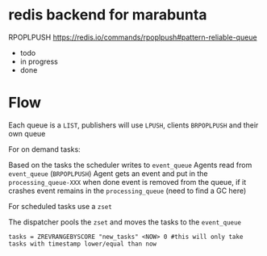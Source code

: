 # redis backend for marabunta

RPOPLPUSH https://redis.io/commands/rpoplpush#pattern-reliable-queue

* todo
* in progress
* done

# Flow

Each queue is a `LIST`, publishers will use `LPUSH`,  clients `BRPOPLPUSH` and their own queue

For on demand tasks:

Based on the tasks the scheduler writes to `event_queue`
Agents read from `event_queue` (`BRPOPLPUSH`)
Agent gets an event and put in the `processing_queue-XXX` when done event is removed from the queue, if it crashes event remains in the `processing_queue` (need to find a GC here)

For scheduled tasks use a `zset`

The dispatcher pools the `zset` and moves the tasks to the `event_queue`

    tasks = ZREVRANGEBYSCORE "new_tasks" <NOW> 0 #this will only take tasks with timestamp lower/equal than now
